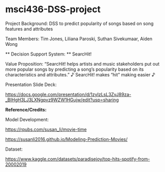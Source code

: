 # msci436-DSS-project
Project Background: DSS to predict popularity of songs based on song features and attributes

Team Members: Tim Jones, Liliana Paroski, Suthan Sivekumaar, Aiden Wong

** Decision Support System: ** SearcHit!

Value Proposition: “SearcHit! helps artists and music stakeholders put out more popular songs by predicting a song’s popularity based on its characteristics and attributes.” ♪ SearcHit! makes “hit” making easier ♪

Presentation Slide Deck:

https://docs.google.com/presentation/d/1zyIzLsL3ZvJ89za-_BIHgH3LJ3LXNgpvz9WZW1HGujw/edit?usp=sharing

**Reference/Credits:**

Model Development:

https://rpubs.com/susan_li/movie-time

https://susanli2016.github.io/Modeling-Prediction-Movies/

Dataset:

https://www.kaggle.com/datasets/paradisejoy/top-hits-spotify-from-20002019
